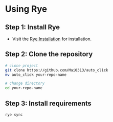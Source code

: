 # Using Rye

## Step 1: Install Rye

- Visit the [Rye Installation](https://rye.astral.sh/guide/installation/) for installation.

## Step 2: Clone the repository

```bash
# clone project
git clone https://github.com/Mai0313/auto_click
mv auto_click your-repo-name

# change directory
cd your-repo-name
```

## Step 3: Install requirements

```bash
rye sync
```

